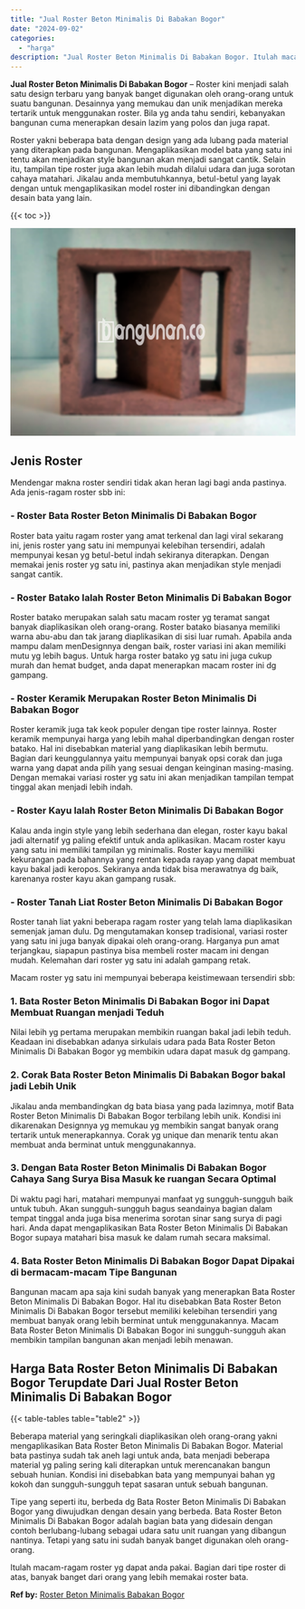 ```yaml
---
title: "Jual Roster Beton Minimalis Di Babakan Bogor"
date: "2024-09-02"
categories: 
  - "harga"
description: "Jual Roster Beton Minimalis Di Babakan Bogor. Itulah macam-ragam roster yg dapat anda pakai. Bagian dari tipe roster di atas, banyak banget dari orang yang l..."
---
```


**Jual Roster Beton Minimalis Di Babakan Bogor** – Roster kini menjadi salah satu design terbaru yang banyak banget digunakan oleh orang-orang untuk suatu bangunan. Desainnya yang memukau dan unik menjadikan mereka tertarik untuk menggunakan roster. Bila yg anda tahu sendiri, kebanyakan bangunan cuma menerapkan desain lazim yang polos dan juga rapat.

Roster yakni beberapa bata dengan design yang ada lubang pada material yang diterapkan pada bangunan. Mengaplikasikan model bata yang satu ini tentu akan menjadikan style bangunan akan menjadi sangat cantik. Selain itu, tampilan tipe roster juga akan lebih mudah dilalui udara dan juga sorotan cahaya matahari. Jikalau anda membutuhkannya, betul-betul yang layak dengan untuk mengaplikasikan model roster ini dibandingkan dengan desain bata yang lain.

{{< toc >}}

![Jual Roster Beton Minimalis Di Babakan Bogor](/images/bata-roster-minimalis-38.png)

## Jenis Roster

Mendengar makna roster sendiri tidak akan heran lagi bagi anda pastinya. Ada jenis-ragam roster sbb ini:

### \- Roster Bata Roster Beton Minimalis Di Babakan Bogor

Roster bata yaitu ragam roster yang amat terkenal dan lagi viral sekarang ini, jenis roster yang satu ini mempunyai kelebihan tersendiri, adalah mempunyai kesan yg betul-betul indah sekiranya diterapkan. Dengan memakai jenis roster yg satu ini, pastinya akan menjadikan style menjadi sangat cantik.

### \- Roster Batako Ialah Roster Beton Minimalis Di Babakan Bogor

Roster batako merupakan salah satu macam roster yg teramat sangat banyak diaplikasikan oleh orang-orang. Roster batako biasanya memiliki warna abu-abu dan tak jarang diaplikasikan di sisi luar rumah. Apabila anda mampu dalam menDesignnya dengan baik, roster variasi ini akan memiliki mutu yg lebih bagus. Untuk harga roster batako yg satu ini juga cukup murah dan hemat budget, anda dapat menerapkan macam roster ini dg gampang.

### \- Roster Keramik Merupakan Roster Beton Minimalis Di Babakan Bogor

Roster keramik juga tak keok populer dengan tipe roster lainnya. Roster keramik mempunyai harga yang lebih mahal diperbandingkan dengan roster batako. Hal ini disebabkan material yang diaplikasikan lebih bermutu. Bagian dari keunggulannya yaitu mempunyai banyak opsi corak dan juga warna yang dapat anda pilih yang sesuai dengan keinginan masing-masing. Dengan memakai variasi roster yg satu ini akan menjadikan tampilan tempat tinggal akan menjadi lebih indah.

### \- Roster Kayu Ialah Roster Beton Minimalis Di Babakan Bogor

Kalau anda ingin style yang lebih sederhana dan elegan, roster kayu bakal jadi alternatif yg paling efektif untuk anda aplikasikan. Macam roster kayu yang satu ini memiliki tampilan yg minimalis. Roster kayu memiliki kekurangan pada bahannya yang rentan kepada rayap yang dapat membuat kayu bakal jadi keropos. Sekiranya anda tidak bisa merawatnya dg baik, karenanya roster kayu akan gampang rusak.

### \- Roster Tanah Liat Roster Beton Minimalis Di Babakan Bogor

Roster tanah liat yakni beberapa ragam roster yang telah lama diaplikasikan semenjak jaman dulu. Dg mengutamakan konsep tradisional, variasi roster yang satu ini juga banyak dipakai oleh orang-orang. Harganya pun amat terjangkau, siapapun pastinya bisa membeli roster macam ini dengan mudah. Kelemahan dari roster yg satu ini adalah gampang retak.

Macam roster yg satu ini mempunyai beberapa keistimewaan tersendiri sbb:

### 1\. Bata Roster Beton Minimalis Di Babakan Bogor ini Dapat Membuat Ruangan menjadi Teduh

Nilai lebih yg pertama merupakan membikin ruangan bakal jadi lebih teduh. Keadaan ini disebabkan adanya sirkulais udara pada Bata Roster Beton Minimalis Di Babakan Bogor yg membikin udara dapat masuk dg gampang.

### 2\. Corak Bata Roster Beton Minimalis Di Babakan Bogor bakal jadi Lebih Unik

Jikalau anda membandingkan dg bata biasa yang pada lazimnya, motif Bata Roster Beton Minimalis Di Babakan Bogor terbilang lebih unik. Kondisi ini dikarenakan Designnya yg memukau yg membikin sangat banyak orang tertarik untuk menerapkannya. Corak yg unique dan menarik tentu akan membuat anda berminat untuk menggunakannya.

### 3\. Dengan Bata Roster Beton Minimalis Di Babakan Bogor Cahaya Sang Surya Bisa Masuk ke ruangan Secara Optimal

Di waktu pagi hari, matahari mempunyai manfaat yg sungguh-sungguh baik untuk tubuh. Akan sungguh-sungguh bagus seandainya bagian dalam tempat tinggal anda juga bisa menerima sorotan sinar sang surya di pagi hari. Anda dapat mengaplikasikan Bata Roster Beton Minimalis Di Babakan Bogor supaya matahari bisa masuk ke dalam rumah secara maksimal.

### 4\. Bata Roster Beton Minimalis Di Babakan Bogor Dapat Dipakai di bermacam-macam Tipe Bangunan

Bangunan macam apa saja kini sudah banyak yang menerapkan Bata Roster Beton Minimalis Di Babakan Bogor. Hal itu disebabkan Bata Roster Beton Minimalis Di Babakan Bogor tersebut memiliki kelebihan tersendiri yang membuat banyak orang lebih berminat untuk menggunakannya. Macam Bata Roster Beton Minimalis Di Babakan Bogor ini sungguh-sungguh akan membikin tampilan bangunan akan menjadi lebih menawan.

## Harga Bata Roster Beton Minimalis Di Babakan Bogor Terupdate Dari Jual Roster Beton Minimalis Di Babakan Bogor

{{< table-tables table="table2" >}}

Beberapa material yang seringkali diaplikasikan oleh orang-orang yakni mengaplikasikan Bata Roster Beton Minimalis Di Babakan Bogor. Material bata pastinya sudah tak aneh lagi untuk anda, bata menjadi beberapa material yg paling sering kali diterapkan untuk merencanakan bangun sebuah hunian. Kondisi ini disebabkan bata yang mempunyai bahan yg kokoh dan sungguh-sungguh tepat sasaran untuk sebuah bangunan.

Tipe yang seperti itu, berbeda dg Bata Roster Beton Minimalis Di Babakan Bogor yang diwujudkan dengan desain yang berbeda. Bata Roster Beton Minimalis Di Babakan Bogor adalah bagian bata yang didesain dengan contoh berlubang-lubang sebagai udara satu unit ruangan yang dibangun nantinya. Tetapi yang satu ini sudah banyak banget digunakan oleh orang-orang.

Itulah macam-ragam roster yg dapat anda pakai. Bagian dari tipe roster di atas, banyak banget dari orang yang lebih memakai roster bata.

**Ref by:** [Roster Beton Minimalis Babakan Bogor](https://id.wikipedia.org/wiki/Roster)
